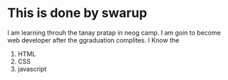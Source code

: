 # This is done by swarup
I am learning throuh the tanay pratap in neog camp.
I am goin to become web developer after the ggraduation complites.
I Know the
1) HTML
2) CSS
3) javascript